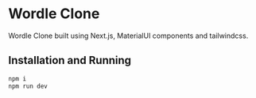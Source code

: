 # Wordle Clone
Wordle Clone built using Next.js, MaterialUI components and tailwindcss. 

## Installation and Running
```sh
npm i
npm run dev
```


